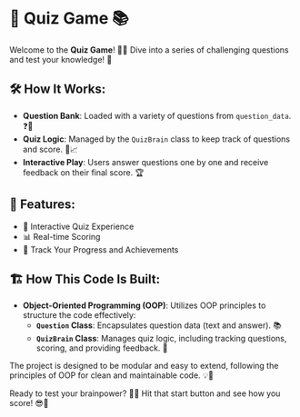 # 🎉 Quiz Game 📚

Welcome to the **Quiz Game**! 🧠🎯 Dive into a series of challenging questions and test your knowledge! 🚀

## 🛠️ How It Works:
- **Question Bank**: Loaded with a variety of questions from `question_data`. ❓📜
- **Quiz Logic**: Managed by the `QuizBrain` class to keep track of questions and score. 🎲📈
- **Interactive Play**: Users answer questions one by one and receive feedback on their final score. 🏆

## 🚀 Features:
- 🧩 Interactive Quiz Experience
- 📊 Real-time Scoring
- 🏅 Track Your Progress and Achievements

## 🏗️ How This Code Is Built:

- **Object-Oriented Programming (OOP)**: Utilizes OOP principles to structure the code effectively:
  - **`Question` Class**: Encapsulates question data (text and answer). 📚
  - **`QuizBrain` Class**: Manages quiz logic, including tracking questions, scoring, and providing feedback. 🤖

The project is designed to be modular and easy to extend, following the principles of OOP for clean and maintainable code. 💡🔧

Ready to test your brainpower? 💪🧠 Hit that start button and see how you score! 😎🎉
